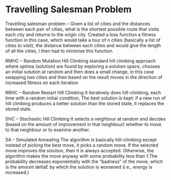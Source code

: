 # Travelling Salesman Problem
Travelling salesman problem – Given a list of cities and the distances between each pair of cities, what is the shortest possible route that visits each city and returns to the origin city.
Created a loss function a fitness function in this case, which would take a tour of n cities (basically a list of cities to visit), the distance between each cities and would give the length of all the cities, I then had to minimise this function. 

RMHC – Random Mutation Hill Climbing 
standard hill climbing approach where optima (solution) are found by exploring a solution space, chooses an initial solution at random and then does a small change, in this case swapping two cities and then based on the result moves in the direction of increased fitness on each iteration

RRHC – Random Restart Hill Climbing 
It iteratively does hill-climbing, each time with a random initial condition, The best solution is kept: if a new run of hill climbing produces a better solution than the stored state, it replaces the stored state.

SHC – Stochastic Hill Climbing 
It selects a neighbour at random and decides (based on the amount of improvement in that neighbour) whether to move to that neighbour or to examine another.

SA – Simulated Annealing
The algorithm is basically hill-climbing except instead of picking the best move, it picks a random move.  If the selected move improves the solution, then it is always accepted.  Otherwise, the algorithm makes the move anyway with some probability less than 1.The probability decreases exponentially with the “badness” of the move, which is the amount deltaE by which the solution is worsened (i.e., energy is increased.) 

